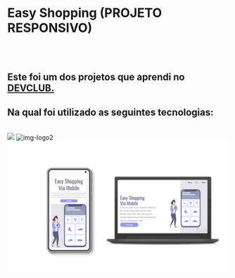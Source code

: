 <h1>Easy Shopping (PROJETO RESPONSIVO)</h1>
<br>
<br>
<h2>Este foi um dos projetos que aprendi no <a href="https://rodolfomori.com.br/devclub">DEVCLUB.</a></h2>
<h2>Na qual foi utilizado as seguintes tecnologias:</h2>
<br>
<img src="https://img.shields.io/badge/HTML5-E34F26?style=for-the-badge&logo=html5&logoColor=white">

<img src="https://img.shields.io/badge/CSS3-1572B6?style=for-the-badge&logo=css3&logoColor=white" alt="img-logo2">
<br>
<img src="https://raw.githubusercontent.com/LucMLC/Projeto-shopping/master/Design%20sem%20nome%20(1).png" alt="img-responsivo">





  
